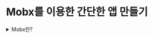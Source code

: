 # Mobx를 이용한 간단한 앱 만들기

<details>
<summary>Mobx란?</summary>

### [Mobx란?](https://ko.mobx.js.org/README.html)
- react에서 redux 이후로 많이 사용되는 상태 관리 라이브러리이다.
- 간단하고 확장 가능한 상태 관리가 가능하며, 쉽고 확장성 있게 만들어 주는 검증된 라이브러리이다.

### 특징
![Alt text](image.png)

#### 원래는 @데코레이터를 사용했지만 mobx 6부터는 데코레이터 사용을 지양하는 중이다.

### mobx 작동 원리
![Alt text](image-1.png)
```javascript
import React from "react";
import ReactDOM from "react-dom";
import { makeAutoObservable } from "mobx";
import { observer } from "mobx-react";

class Timer {
  secondPassed = 0 // observable state 변경

  constructor() {
    makeAutoObservable(this)
  };

  increase() { // 액션 Triggered
    this.secondPassed += 1
  };

  reset() {
    this.secondsPassed = 0
  }
}

const myTimer = new Timer()

// observable state를 사용하는 사용자 인터페이스를 구축합니다.
const TimerView = observer(({ timer }) => ( // 변경사항에 따른 리 렌더링
  <button onClick={() => timer.reset()}>Second passed: {timer.secondPassed}</button>
))

ReactDOM.render(<TimerView timer={myTimer} />, document.body)

// 매초마다 Seconds passed: X를 업데이트 한다. 
setInterval(() => { // 이벤트 발생
  myTimer.increase()
}, 1000)
```
- 모든 이벤트(onClic, setInterval)는 observable state(myTimer.secondsPassed)를 변경시키는 action(myTimer.increase, myTimer.reset)을 호출한다. 
- observable state의 변경 사항은 모든 연산과 변경사항에 따라 달라지는 부수 효과(TimerView)에 전파된다.

### 애플리케이션 상태를 모델링
- observable : state를 저장하는 추적 가능한 필드를 정의한다.
- action : state를 수정하는 메서드를 표시한다.
- computed : state로부터 새로운 사실을 도출하고 그 결괏값을 캐시 하는 getter를 나타낸다.
- makeObservable : 속성(property),모든 객체, 배열, map과 set은 observable로 설정될 수 있다. 객체를 observable로 만드는 가장 기본적인 방법은 makeObservable를 사용하여 속성마다 주석을 지정하는 것이다.

```javascript
constructor() {
  makeObservable(this, {
    count: observable,
    isNegative: computed,
    increase: action,
    decrease: action
  })
};

get isNegative() {
  return this.count < 0 ? 'Yes' : 'No'
}

increase() {
  this.count += 1;
}

decrease() {
  this.count -= 1;
}
```

#### observer
- Observer HoC는 렌더링 중에 사용되는 모든 Observable에 React 구성 요소를 자동으로 구독한다. 결과적으로 관련 observable 항목이 변경되면 Component가 자동으로 다시 렌더링된다.
- 또한 관련 변경 사항이 없을 때 Component가 다시 렌더링되지 않도록 한다.
- 따라서 Component에서 액세스할 수 있지만 실제로 읽지 않는 Observable은 다시 렌더링되지 않는다.
- 그리고 observer를 사용하기 위해선 mobx-react나 mobx-react-lite를 설치해줘야 한다.
</details>

